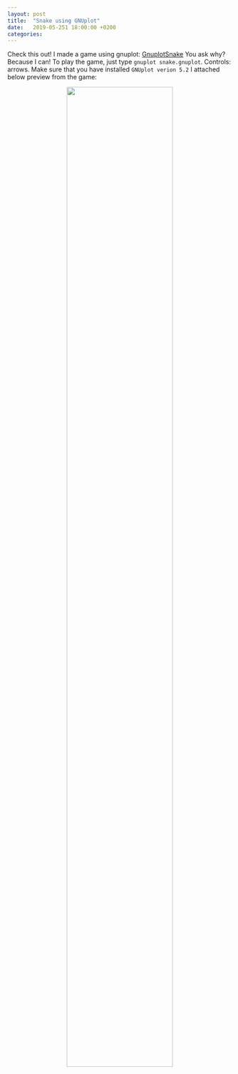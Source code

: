 ```yaml
---
layout: post
title:  "Snake using GNUplot"
date:   2019-05-251 18:00:00 +0200
categories:  
---
```


Check this out! I made a game using gnuplot: [GnuplotSnake][td]
You ask why? Because I can!
To play the game, just type `gnuplot snake.gnuplot`.
Controls: arrows.
Make sure that you have installed `GNUplot verion 5.2`
I attached below preview from the game:

<figure style="text-align: center">
<img src="preview.gif" width="75%" />


[td]:https://github.com/andywiecko/GnuplotSnake
